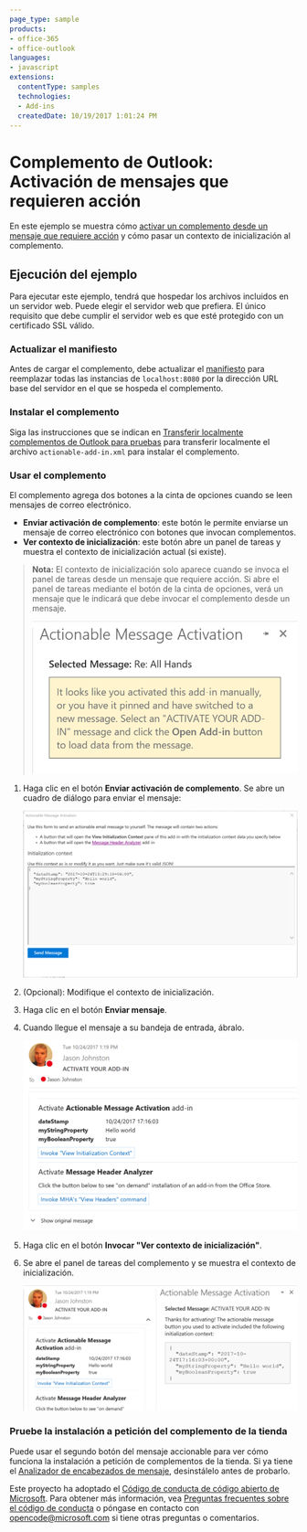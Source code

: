 ```yaml
---
page_type: sample
products:
- office-365
- office-outlook
languages:
- javascript
extensions:
  contentType: samples
  technologies:
  - Add-ins
  createdDate: 10/19/2017 1:01:24 PM
---
```

# Complemento de Outlook: Activación de mensajes que requieren acción

En este ejemplo se muestra cómo [activar un complemento desde un mensaje que requiere acción](https://docs.microsoft.com/outlook/actionable-messages/invoke-add-in-from-actionable-message) y cómo pasar un contexto de inicialización al complemento.

## Ejecución del ejemplo

Para ejecutar este ejemplo, tendrá que hospedar los archivos incluidos en un servidor web. Puede elegir el servidor web que prefiera. El único requisito que debe cumplir el servidor web es que esté protegido con un certificado SSL válido. 

### Actualizar el manifiesto

Antes de cargar el complemento, debe actualizar el [manifiesto](actionable-add-in.xml) para reemplazar todas las instancias de `localhost:8080` por la dirección URL base del servidor en el que se hospeda el complemento.

### Instalar el complemento

Siga las instrucciones que se indican en [Transferir localmente complementos de Outlook para pruebas](https://docs.microsoft.com/en-us/outlook/add-ins/sideload-outlook-add-ins-for-testing) para transferir localmente el archivo `actionable-add-in.xml` para instalar el complemento.

### Usar el complemento

El complemento agrega dos botones a la cinta de opciones cuando se leen mensajes de correo electrónico.

- **Enviar activación de complemento**: este botón le permite enviarse un mensaje de correo electrónico con botones que invocan complementos.
- **Ver contexto de inicialización**: este botón abre un panel de tareas y muestra el contexto de inicialización actual (si existe).

> **Nota:** El contexto de inicialización solo aparece cuando se invoca el panel de tareas desde un mensaje que requiere acción. Si abre el panel de tareas mediante el botón de la cinta de opciones, verá un mensaje que le indicará que debe invocar el complemento desde un mensaje.
>
> ![Captura de pantalla del mensaje que se muestra al activar el complemento manualmente](readme-images/manual-activation.PNG)

1. Haga clic en el botón **Enviar activación de complemento**. Se abre un cuadro de diálogo para enviar el mensaje: 

    ![Captura de pantalla del cuadro de diálogo de envío del mensaje](readme-images/send-message.PNG)
1. (Opcional): Modifique el contexto de inicialización.
1. Haga clic en el botón **Enviar mensaje**.
1. Cuando llegue el mensaje a su bandeja de entrada, ábralo.

    ![Captura de pantalla del mensaje que requiere acción enviado por el complemento](readme-images/actionable-message.PNG)
1. Haga clic en el botón **Invocar "Ver contexto de inicialización"**.
1. Se abre el panel de tareas del complemento y se muestra el contexto de inicialización.

    ![Captura de pantalla del panel de tareas abierto](readme-images/activated-taskpane.PNG)

### Pruebe la instalación a petición del complemento de la tienda

Puede usar el segundo botón del mensaje accionable para ver cómo funciona la instalación a petición de complementos de la tienda. Si ya tiene el [Analizador de encabezados de mensaje](https://appsource.microsoft.com/en-us/product/office/WA104005406), desinstálelo antes de probarlo.

Este proyecto ha adoptado el [Código de conducta de código abierto de Microsoft](https://opensource.microsoft.com/codeofconduct/). Para obtener más información, vea [Preguntas frecuentes sobre el código de conducta](https://opensource.microsoft.com/codeofconduct/faq/) o póngase en contacto con [opencode@microsoft.com](mailto:opencode@microsoft.com) si tiene otras preguntas o comentarios.
